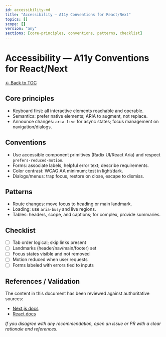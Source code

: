 ```yaml
---
id: accessibility-md
title: "Accessibility — A11y Conventions for React/Next"
topics: []
scope: []
version: "any"
sections: [core-principles, conventions, patterns, checklist]
---
```

# Accessibility — A11y Conventions for React/Next

[← Back to TOC](./README.md)

## Core principles

- Keyboard first: all interactive elements reachable and operable.
- Semantics: prefer native elements; ARIA to augment, not replace.
- Announce changes: `aria-live` for async states; focus management on navigation/dialogs.

## Conventions

- Use accessible component primitives (Radix UI/React Aria) and respect `prefers-reduced-motion`.
- Forms: associate labels, helpful error text; describe requirements.
- Color contrast: WCAG AA minimum; test in light/dark.
- Dialogs/menus: trap focus, restore on close, escape to dismiss.

## Patterns

- Route changes: move focus to heading or main landmark.
- Loading: use `aria-busy` and live regions.
- Tables: headers, scope, and captions; for complex, provide summaries.

## Checklist

- [ ] Tab order logical; skip links present
- [ ] Landmarks (header/nav/main/footer) set
- [ ] Focus states visible and not removed
- [ ] Motion reduced when user requests
- [ ] Forms labeled with errors tied to inputs

## References / Validation

The content in this document has been reviewed against authoritative sources:
- [Next.js docs](https://nextjs.org/docs)
- [React docs](https://react.dev)

_If you disagree with any recommendation, open an issue or PR with a clear rationale and references._

